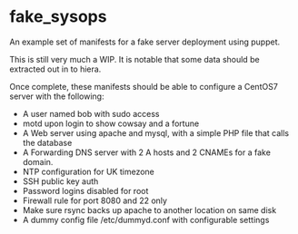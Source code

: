 # fake_sysops
An example set of manifests for a fake server deployment using puppet.

This is still very much a WIP. It is notable that some data should be extracted out in to hiera.

Once complete, these manifests should be able to configure a CentOS7 server with the following:
* A user named bob with sudo access
* motd upon login to show cowsay and a fortune
* A Web server using apache and mysql, with a simple PHP file that calls the database
* A Forwarding DNS server with 2 A hosts and 2 CNAMEs for a fake domain.
* NTP configuration for UK timezone
* SSH public key auth
* Password logins disabled for root
* Firewall rule for port 8080 and 22 only
* Make sure rsync backs up apache to another location on same disk
* A dummy config file /etc/dummyd.conf with configurable settings
